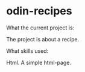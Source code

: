 # odin-recipes

What the current project is:

The project is about a recipe.

What skills used:

Html. A simple html-page.